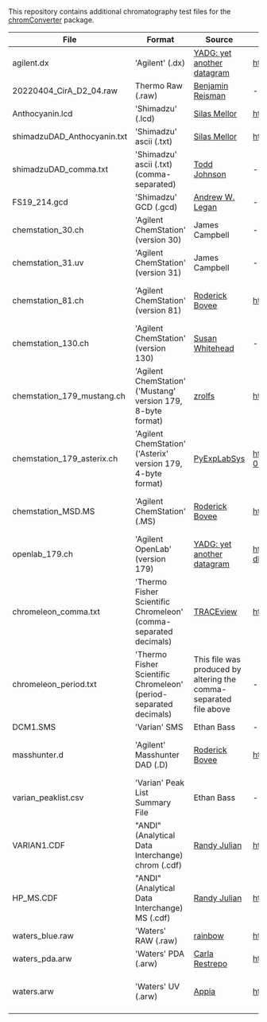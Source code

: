 This repository contains additional chromatography test files for the [chromConverter](https://ethanbass.github.io/chromConverter/) package.

| File | Format | Source | URL | License |
| ----- | ----- | ------ | --- | ------- |
agilent.dx | 'Agilent' (.dx) | [YADG: yet another datagram](https://github.com/dgbowl/yadg) | https://github.com/dgbowl/yadg/blob/master/tests/test_chromtrace/2021-11-12%2012-39-18%2B01-00-02.dx | [GPL3](https://www.gnu.org/licenses/gpl-3.0.en.html) |
20220404_CirA_D2_04.raw | Thermo Raw (.raw) | [Benjamin Reisman](https://github.com/bjreisman) | -- | -- |
Anthocyanin.lcd | 'Shimadzu' (.lcd) | [Silas Mellor](https://github.com/silasmellor)| https://github.com/ethanbass/chromConverter/issues/11 | -- |
shimadzuDAD_Anthocyanin.txt |  'Shimadzu' ascii (.txt) | [Silas Mellor](https://github.com/silasmellor) | https://github.com/ethanbass/chromConverter/issues/11 | -- |
shimadzuDAD_comma.txt |  'Shimadzu' ascii (.txt) (comma-separated) | [Todd Johnson](https://orcid.org/0000-0002-6170-5077) | -- | -- |
FS19_214.gcd |  'Shimadzu' GCD (.gcd) | [Andrew W. Legan](https://orcid.org/0000-0001-7049-9837) | -- | [CC0](https://creativecommons.org/public-domain/cc0/) |
chemstation_30.ch | 'Agilent ChemStation' (version 30)  | James Campbell | -- | -- |
chemstation_31.uv | 'Agilent ChemStation' (version 31) | James Campbell | -- | -- |
chemstation_81.ch | 'Agilent ChemStation' (version 81) | [Roderick Bovee](https://github.com/bovee/) | https://github.com/bovee/entab/blob/main/entab/tests/data/test_fid.ch | [MIT](https://opensource.org/license/mit/) (c) 2014 Roderick Bovee |
chemstation_130.ch | 'Agilent ChemStation' (version 130) | [Susan Whitehead](https://orcid.org/0000-0002-7089-4594) | -- | -- |
chemstation_179_mustang.ch | 'Agilent ChemStation' ('Mustang' version 179, 8-byte format) | [zrolfs](https://github.com/zrolfs) | https://github.com/ethanbass/chromConverter/issues/22 | -- |
chemstation_179_asterix.ch | 'Agilent ChemStation' ('Asterix' version 179, 4-byte format) | [PyExpLabSys](https://github.com/CINF/PyExpLabSys) | https://github.com/CINF/PyExpLabSys/tree/master/tests/functional_test/fileparsers/test_chemstation/def_GC%202015-01-13%2011-16-24/NV-F0101.D | GPL3 |
chemstation_MSD.MS | 'Agilent ChemStation' (.MS) | [Roderick Bovee](https://github.com/bovee/) | https://github.com/bovee/entab/tree/main/entab/tests/data/carotenoid_extract.d | MIT (c) 2014 Roderick Bovee |
openlab_179.ch | 'Agilent OpenLab' (version 179) |[YADG: yet another datagram](https://github.com/dgbowl/yadg) | https://github.com/dgbowl/yadg/blob/master/tests/test_chromtrace/extracted-3487d194-9155-4f79-8f11-dbd18ce53187.CH | GPL3 |
chromeleon_comma.txt |  'Thermo Fisher Scientific Chromeleon' (comma-separated decimals) | [TRACEview](https://github.com/angelovangel/TRACEview) | https://github.com/angelovangel/TRACEview/blob/master/HPLC-example-files.zip | MIT (c) 2017 Angel Angelov |
chromeleon_period.txt | 'Thermo Fisher Scientific Chromeleon' (period-separated decimals) | This file was produced by altering the comma-separated file above | -- | MIT (c) 2017 Angel Angelov |
DCM1.SMS | 'Varian' SMS | Ethan Bass | -- | CC0 |
masshunter.d | 'Agilent' Masshunter DAD (.D) | [Roderick Bovee](https://github.com/bovee/) | https://github.com/bovee/entab/tree/main/entab/tests/data/masshunter_example | MIT (c) 2014 Roderick Bovee |
varian_peaklist.csv | 'Varian' Peak List Summary File | Ethan Bass | -- | CC0 |
VARIAN1.CDF | "ANDI" (Analytical Data Interchange) chrom (.cdf) | [Randy Julian](https://sourceforge.net/u/rkjulian/profile/) | https://sourceforge.net/projects/andi/ | [LGPLv2](https://www.gnu.org/licenses/old-licenses/lgpl-2.1.en.html) |
HP_MS.CDF | "ANDI" (Analytical Data Interchange) MS (.cdf) | [Randy Julian](https://sourceforge.net/u/rkjulian/profile/) | https://sourceforge.net/projects/andi/ | [LGPLv2](https://www.gnu.org/licenses/old-licenses/lgpl-2.1.en.html) |
waters_blue.raw | 'Waters' RAW (.raw) | [rainbow](https://github.com/evanyeyeye/rainbow/tree/main) | https://github.com/evanyeyeye/rainbow/tree/main/tests/inputs/blue.raw | GPL3|
waters_pda.arw | 'Waters' PDA (.arw) | [Carla Restrepo](https://github.com/crestre)  | https://github.com/ethanbass/chromatographR/issues/26 | -- |
waters.arw | 'Waters' UV (.arw) | [Appia](https://github.com/PlethoraChutney/Appia) | https://github.com/PlethoraChutney/Appia/tree/main/test-files | MIT (c) 2021 Richard Posert |
